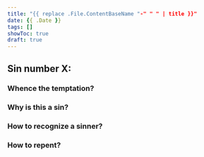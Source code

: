 ```yaml
---
title: "{{ replace .File.ContentBaseName "-" " " | title }}"
date: {{ .Date }}
tags: []
showToc: true
draft: true
---
```


## Sin number X:



### Whence the temptation?



### Why is this a sin?


### How to recognize a sinner?



### How to repent?

